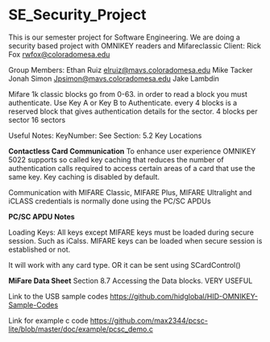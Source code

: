 # SE_Security_Project
This is our semester project for Software Engineering. We are doing a security based project with OMNIKEY readers and Mifareclassic
Client:
Rick Fox rwfox@coloradomesa.edu

Group Members:
Ethan Ruiz elruiz@mavs.coloradomesa.edu
Mike Tacker
Jonah Simon Jpsimon@mavs.coloradomesa.edu
Jake Lambdin 

Mifare 1k classic blocks go from 0-63.
in order to read a block you must authenticate.
Use Key A or Key B to Authenticate.
every 4 blocks is a reserved block that gives authentication details for the sector.
4 blocks per sector
16 sectors

Useful Notes:
KeyNumber: See Section: 5.2 Key Locations

**Contactless Card Communication**
To enhance user experience OMNIKEY 5022 supports so called key
caching that reduces the number of authentication calls required to access certain areas of a card that use the same key. Key caching is disabled by default.

Communication with MIFARE Classic, MIFARE Plus, MIFARE Ultralight and iCLASS credentials is
normally done using the PC/SC APDUs


**PC/SC APDU Notes**

Loading Keys:
All keys except MIFARE keys must be loaded during secure
session. Such as iCalss. MIFARE keys can be loaded when secure session is established or not.

It will work with any card type. OR it can be sent using SCardControl()


**MiFare Data Sheet**
Section 8.7 Accessing the Data blocks. VERY USEFUL


Link to the USB sample codes
https://github.com/hidglobal/HID-OMNIKEY-Sample-Codes

Link for example c code
https://github.com/max2344/pcsc-lite/blob/master/doc/example/pcsc_demo.c
